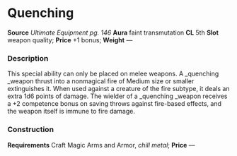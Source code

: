 ﻿---
name: "Quenching"
type: "weapon_quality"
price: "+1 bonus"
description: |
  "This special ability can only be placed on melee weapons. A _quenching _weapon thrust into a nonmagical fire of Medium size or smaller extinguishes it. When used against a creature of the fire subtype, it deals an extra 1d6 points of damage. The wielder of a _quenching _weapon receives a +2 competence bonus on saving throws against fire-based effects, and the weapon itself is immune to fire damage."
---

#  Quenching

**Source** _Ultimate Equipment pg. 146_
**Aura** faint transmutation **CL** 5th
**Slot** weapon quality; **Price** +1 bonus; **Weight** —

### Description

This special ability can only be placed on melee weapons. A _quenching _weapon thrust into a nonmagical fire of Medium size or smaller extinguishes it. When used against a creature of the fire subtype, it deals an extra 1d6 points of damage. The wielder of a _quenching _weapon receives a +2 competence bonus on saving throws against fire-based effects, and the weapon itself is immune to fire damage.

### Construction

**Requirements** Craft Magic Arms and Armor, _chill metal_; **Price** —